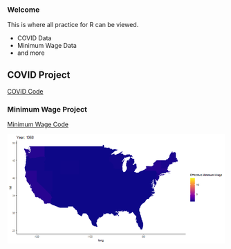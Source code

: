 ### Welcome

This is where all practice for R can be viewed.
- COVID Data
- Minimum Wage Data
- and more

## COVID Project

[COVID Code](https://github.com/raclan/R_Practice/blob/gh-pages/COVID%20Dataset/COVID%20Practice.Rmd)

### Minimum Wage Project

[Minimum Wage Code](https://github.com/raclan/R_Practice/blob/gh-pages/Minimum%20Wage/Minimum%20Wage.Rmd)

<img src="Minimum Wage/min_wage_map.gif" class="img-responsive" alt=""> </div>
